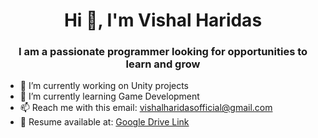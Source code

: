 <h1 align="center">Hi 👋, I'm Vishal Haridas</h1>  
<h3 align="center">I am a passionate programmer looking for opportunities to learn and grow</h3>

- 🔭 I’m currently working on Unity projects 
- 🌱 I’m currently learning Game Development
- 📫 Reach me with this email: vishalharidasofficial@gmail.com 
- 📄 Resume available at: [Google Drive Link](https://drive.google.com/file/d/1_-ihbVWvVeGqpwPWHFEgpHU7Ncbmm1xw/view?usp=sharing) 
